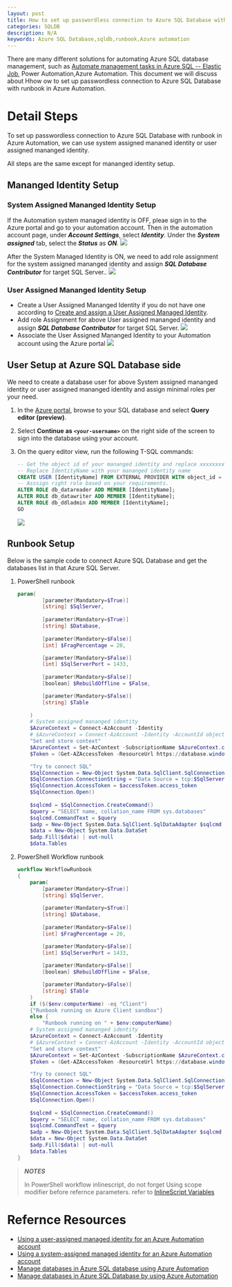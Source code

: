 ```yaml
---
layout: post
title: How to set up passwordless connection to Azure SQL Database with runbook in Azure Automation?
categories: SQLDB
description: N/A
keywords: Azure SQL Database,sqldb,runbook,Azure automation
---
```


There are many different solutions for automating Azure SQL database management, such as [Automate management tasks in Azure SQL -- Elastic Job](https://learn.microsoft.com/en-us/azure/azure-sql/database/job-automation-overview?view=azuresql), Power Automation,Azure Automation. This document we will discuss about Hhow ow to set up passwordless connection to Azure SQL Database with runbook in Azure Automation.

# Detail Steps

To set up passwordless connection to Azure SQL Database with runbook in Azure Automation, we can use system assigned mananed identity or user assigned mananged identity.

All steps are the same except for mananged identity setup.

## Mananged Identity Setup

### System Assigned Mananged Identity Setup
If the Automation system managed identity is OFF, pleae sign in to the Azure portal and go to your automation account. Then in the automation account page, under ***Account Settings***, select ***Identity***. Under the ***System assigned*** tab, select the ***Status*** as ***ON***.
![](https://learn.microsoft.com/en-us/azure/automation/media/manage-sql-server-in-automation/system-assigned-managed-identity-status-on-expanded.png#lightbox)

After the System Managed Identity is ON, we need to add role assignment for the system assigned mananged identity and assign ***SQL Database Contributor*** for target SQL Server..
![](https://learn.microsoft.com/en-us/azure/automation/media/manage-sql-server-in-automation/add-role-assignment-expanded.png#lightbox)

### User Assigned Mananged Identity Setup

- Create a User Assigned Mananged Identity if you do not have one according to [Create and assign a User Assigned Managed Identity](https://learn.microsoft.com/en-us/azure/operator-service-manager/how-to-create-user-assigned-managed-identity).
- Add role Assignment for above User assigned mananged identity and assign ***SQL Database Contributor*** for target SQL Server.
![](https://learn.microsoft.com/en-us/azure/automation/media/manage-sql-server-in-automation/add-role-assignment-expanded.png#lightbox)
- Associate the User Assigned Mananged Identity to your Automation account using the Azure portal
![](https://learn.microsoft.com/en-us/azure/automation/media/add-user-assigned-identity/user-assigned-managed-identity.png)


## User Setup at Azure SQL Database side

We need to create a database user for above System assigned mananged identity or user assigned mananged identity and assign minimal roles per your need.

1) In the [Azure portal](https://portal.azure.com), browse to your SQL database and select **Query editor (preview)**.

2) Select **Continue as `<your-username>`** on the right side of the screen to sign into the database using your account.

3) On the query editor view, run the following T-SQL commands:

    ```sql
    -- Get the object id of your mananged identity and replace xxxxxxxxxxxxxxxxxxxxx
    -- Replace IdentityName with your mananged identity name
    CREATE USER [IdentityName] FROM EXTERNAL PROVIDER WITH object_id = 'xxxxxxxxxxxxxxxxxxxxx';
    -- Asssign right role based on your requirements.
    ALTER ROLE db_datareader ADD MEMBER [IdentityName];
    ALTER ROLE db_datawriter ADD MEMBER [IdentityName];
    ALTER ROLE db_ddladmin ADD MEMBER [IdentityName];
    GO
    ```

    ![](https://learn.microsoft.com/en-us/azure/azure-sql/database/media/passwordless-connections/query-editor-user.png?view=azuresql#lightbox)

## Runbook Setup

Below is the sample code to connect Azure SQL Database and get the databases list in that Azure SQL Server.

1. PowerShell runbook
    ```powershell
    param(
            [parameter(Mandatory=$True)]
            [string] $SqlServer,
        
            [parameter(Mandatory=$True)]
            [string] $Database,
            
            [parameter(Mandatory=$False)]
            [int] $FragPercentage = 20,
    
            [parameter(Mandatory=$False)]
            [int] $SqlServerPort = 1433,
            
            [parameter(Mandatory=$False)]
            [boolean] $RebuildOffline = $False,
    
            [parameter(Mandatory=$False)]
            [string] $Table
                      
        )
        # System assigned mananged identity
        $AzureContext = Connect-AzAccount -Identity 
        # $AzureContext = Connect-AzAccount -Identity -AccountId object_id_of_User_assigned_identiy
        "Set and store context"
        $AzureContext = Set-AzContext -SubscriptionName $AzureContext.context.Subscription -DefaultProfile $AzureContexcontext
        $Token = (Get-AZAccessToken -ResourceUrl https://database.windows.net).Token
    
        "Try to connect SQL"
        $SqlConnection = New-Object System.Data.SqlClient.SqlConnection
        $SqlConnection.ConnectionString = "Data Source = tcp:$SqlServer.database.windows.net,$SqlServerPort;Initial Catalog=$Database;Encrypt=True;Application Name=PowerShell Runbook"
        $SqlConnection.AccessToken = $accessToken.access_token
        $SqlConnection.Open()
         
        $sqlcmd = $SqlConnection.CreateCommand()
        $query = "SELECT name, collation_name FROM sys.databases"
        $sqlcmd.CommandText = $query
        $adp = New-Object System.Data.SqlClient.SqlDataAdapter $sqlcmd
        $data = New-Object System.Data.DataSet
        $adp.Fill($data) | out-null
        $data.Tables 
    ```

2. PowerShell Workflow runbook

    ```powershell
    workflow WorkflowRunbook
    {
        param(
            [parameter(Mandatory=$True)]
            [string] $SqlServer,
        
            [parameter(Mandatory=$True)]
            [string] $Database,
                
            [parameter(Mandatory=$False)]
            [int] $FragPercentage = 20,
    
            [parameter(Mandatory=$False)]
            [int] $SqlServerPort = 1433,
            
            [parameter(Mandatory=$False)]
            [boolean] $RebuildOffline = $False,
    
            [parameter(Mandatory=$False)]
            [string] $Table
        )
        if ($($env:computerName) -eq "Client") 
        {"Runbook running on Azure Client sandbox"} 
        else {
            "Runbook running on " + $env:computerName}
        # System assigned mananged identity
        $AzureContext = Connect-AzAccount -Identity 
        # $AzureContext = Connect-AzAccount -Identity -AccountId object_id_of_User_assigned_identiy
        "Set and store context"
        $AzureContext = Set-AzContext -SubscriptionName $AzureContext.context.Subscription -DefaultProfile $AzureContexcontext
        $Token = (Get-AZAccessToken -ResourceUrl https://database.windows.net).Token
    
        "Try to connect SQL"
        $SqlConnection = New-Object System.Data.SqlClient.SqlConnection
        $SqlConnection.ConnectionString = "Data Source = tcp:$SqlServer.database.windows.net,$SqlServerPort;Initial Catalog=$Database;Encrypt=True;Application Name=PowerShell Runbook"
        $SqlConnection.AccessToken = $accessToken.access_token
        $SqlConnection.Open()
         
        $sqlcmd = $SqlConnection.CreateCommand()
        $query = "SELECT name, collation_name FROM sys.databases"
        $sqlcmd.CommandText = $query
        $adp = New-Object System.Data.SqlClient.SqlDataAdapter $sqlcmd
        $data = New-Object System.Data.DataSet
        $adp.Fill($data) | out-null
        $data.Tables 
    }
    ```
> ***NOTES***
>
>  In PowerShell workflow inlinescript, do not forget Using scope modifier before refernce parameters. refer to [InlineScript Variables](https://learn.microsoft.com/en-us/powershell/module/psworkflow/about/about_inlinescript?view=powershell-5.1#inlinescript-variables)

    
# Refernce Resources
- [Using a user-assigned managed identity for an Azure Automation account](https://learn.microsoft.com/en-us/azure/automation/add-user-assigned-identity#assign-a-role-to-a-user-assigned-managed-identity)
- [Using a system-assigned managed identity for an Azure Automation account](https://learn.microsoft.com/en-us/azure/automation/enable-managed-identity-for-automation)
- [Manage databases in Azure SQL database using Azure Automation](https://learn.microsoft.com/en-us/azure/automation/manage-sql-server-in-automation)
- [Manage databases in Azure SQL Database by using Azure Automation](https://learn.microsoft.com/en-us/azure/azure-sql/database/automation-manage?view=azuresql)